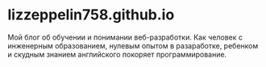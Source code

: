 # lizzeppelin758.github.io
Мой блог об обучении и понимании веб-разработки.
Как человек с инженерным образованием, нулевым опытом в разаработке, ребенком и скудным знанием английского покоряет программирование.
